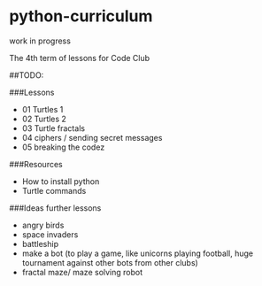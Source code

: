 python-curriculum
=================

work in progress

The 4th term of lessons for Code Club 

##TODO:

###Lessons

* 01 Turtles 1
* 02 Turtles 2
* 03 Turtle fractals 
* 04 ciphers / sending secret messages
* 05 breaking the codez


###Resources

* How to install python
* Turtle commands

###Ideas further lessons

* angry birds
* space invaders
* battleship
* make a bot (to play a game, like unicorns playing football, huge tournament against other bots from other clubs)
* fractal maze/ maze solving robot
